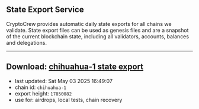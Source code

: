 ## State Export Service
CryptoCrew provides automatic daily state exports for all chains we validate. State export files can be used as genesis files and are a snapshot of the current blockchain state, including all validators, accounts, balances and delegations.

---
**Download: [chihuahua-1 state export](https://dl-eu2.ccvalidators.com/SERVICE/chihuahua/chihuahua-1_export_17850082.json)**
---

- last updated: Sat May 03 2025 16:49:07
- chain id: `chihuahua-1`
- export height: `17850082`
- use for: airdrops, local tests, chain recovery
